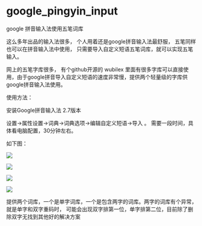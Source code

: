 # google_pingyin_input
google 拼音输入法使用五笔词库

这么多年出品的输入法很多， 个人用着还是google拼音输入法最舒服， 五笔同样也可以在拼音输入法中使用， 只需要导入自定义短语五笔词库，就可以实现五笔输入。

网上的五笔字库很多， 有个github开源的 wubilex 里面有很多字库可以直接使用，由于google拼音导入自定义短语的速度非常慢，提供两个轻量级的字库供google拼音输入法使用。

使用方法：

安装Google拼音输入法 2.7版本

设置->属性设置->词典->词典选项->编辑自定义短语->导入 。 需要一段时间，具体看电脑配置，30分钟左右。

如下图：

![](file:///C:/Users/genre/AppData/Roaming/marktext/images/2023-02-25-20-30-54-image.png?msec=1677328479097)

![](file://C:\Users\genre\AppData\Roaming\marktext\images\2023-02-25-20-31-55-image.png?msec=1677328315257)

![](file:///C:/Users/genre/AppData/Roaming/marktext/images/2023-02-25-20-33-30-image.png?msec=1677328469509)

![](file://C:\Users\genre\AppData\Roaming\marktext\images\2023-02-25-20-34-23-image.png?msec=1677328463821)

提供两个词库，一个是单字词库，一个是包含两字的词库。两字的词库有个异常， 就是单字和双字重码时， 可能会出现双字排第一位，单字排第二位，目前除了删除双字无找到其他好的解决方案
